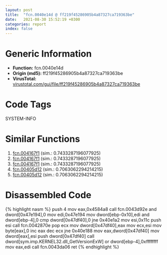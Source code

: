 ```yaml
---
layout: post
title:  "fcn.0040e14d @ ff219f45286905b4a87327ca719363be"
date:   2021-08-30 15:52:19 +0300
categories: report
index: false
---
```


# Generic Information
- **Function:** fcn.0040e14d
- **Origin (md5):** ff219f45286905b4a87327ca719363be
- **VirusTotal:** [virustotal.com/gui/file/ff219f45286905b4a87327ca719363be][virustotal_ref]

# Code Tags
<span class="tag" id="SYSTEM-INFO">SYSTEM-INFO</span>


# Similar Functions

1. [fcn.004167f1][similar_1_ref] (sim.: 0.7433287196077925)
2. [fcn.004167f1][similar_2_ref] (sim.: 0.7433287196077925)
3. [fcn.004167f1][similar_3_ref] (sim.: 0.7433287196077925)
4. [fcn.00405d12][similar_4_ref] (sim.: 0.7063062294214215)
5. [fcn.00405d12][similar_5_ref] (sim.: 0.7063062294214215)


# Disassembled Code

{% highlight nasm %}
push 4
mov eax,0x4584a8
call fcn.0043d92e
and dword[0x47e194],0
mov edi,0x47e194
mov dword[ebp-0x10],edi
and dword[ebp-4],0
cmp dword[0x47df40],0
jne 0x40e1a2
mov esi,0x11c
push esi
call fcn.0042870e
pop ecx
mov dword[0x47df40],eax
mov ecx,esi
mov byte[eax],0
inc eax
dec ecx
jne 0x40e188
mov eax,dword[0x47df40]
mov dword[eax],esi
push dword[0x47df40]
call dword[sym.imp.KERNEL32.dll_GetVersionExW]
or dword[ebp-4],0xffffffff
mov eax,edi
call fcn.0043da06
ret 
{% endhighlight %}


[similar_1_ref]: /report/fcn.004167f1@44e1ffcf4e71f4505c09d520fd75f1e4
[similar_2_ref]: /report/fcn.004167f1@ff219f45286905b4a87327ca719363be
[similar_3_ref]: /report/fcn.004167f1@8e21fa3f0489a6a256cf202e57f712bc
[similar_4_ref]: /report/fcn.00405d12@074a6a8502a27e18f8b5ea831bacabad
[similar_5_ref]: /report/fcn.00405d12@d3ad46676721a96e1408ac558c298889
[virustotal_ref]: https://www.virustotal.com/gui/file/ff219f45286905b4a87327ca719363be